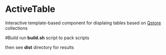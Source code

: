 ActiveTable
============
Interactive template-based component for displaing tables based on [Qstore](https://github.com/holiber/activedata) collections

#Build
run **build.sh** script to pack scripts

then see **dist** directory for results
